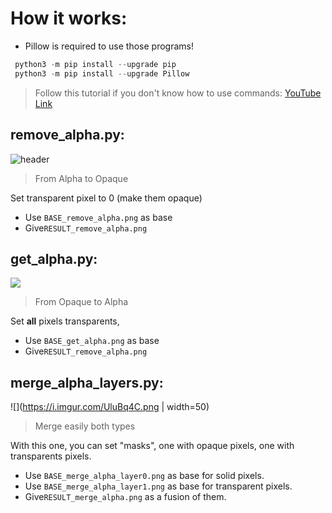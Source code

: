 # How it works: 

- Pillow is required to use those programs!

```py
 python3 -m pip install --upgrade pip
 python3 -m pip install --upgrade Pillow
```

> Follow this tutorial if you don't know how to use commands: [YouTube Link](https://www.youtube.com/watch?v=Jey1GH8CERI)

## remove_alpha.py:
![header](https://i.imgur.com/tD2wjr8.png)
> From Alpha to Opaque

Set transparent pixel to 0 (make them opaque)
- Use `BASE_remove_alpha.png` as base
- Give`RESULT_remove_alpha.png`

## get_alpha.py:
![](https://i.imgur.com/BVkyAEG.png)

> From Opaque to Alpha

Set **all** pixels transparents,
- Use `BASE_get_alpha.png` as base
- Give`RESULT_remove_alpha.png`

## merge_alpha_layers.py:
![](https://i.imgur.com/UluBq4C.png | width=50)

> Merge easily both types

With this one, you can set "masks", one with opaque pixels, one with transparents pixels.
- Use `BASE_merge_alpha_layer0.png` as base for solid pixels.
- Use `BASE_merge_alpha_layer1.png` as base for transparent pixels.
- Give`RESULT_merge_alpha.png` as a fusion of them.
